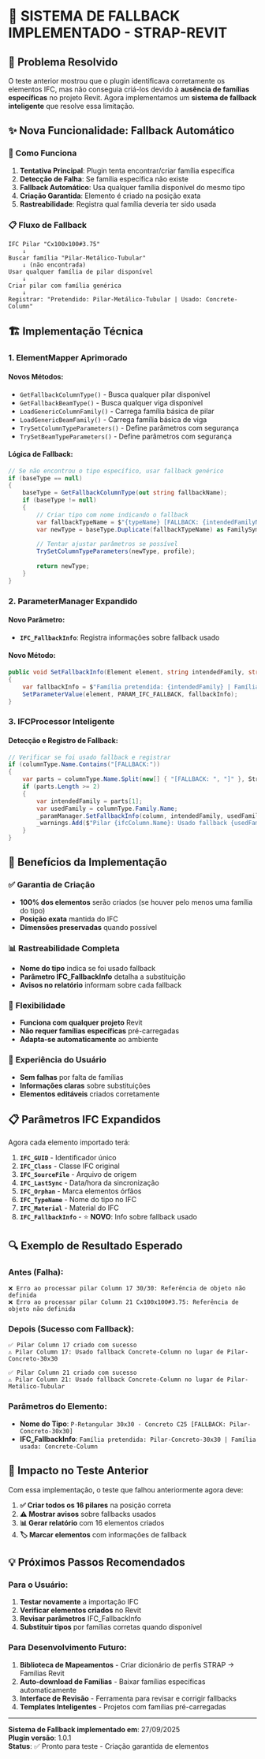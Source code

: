 # 🔧 SISTEMA DE FALLBACK IMPLEMENTADO - STRAP-REVIT

## 🎯 Problema Resolvido

O teste anterior mostrou que o plugin identificava corretamente os elementos IFC, mas não conseguia criá-los devido à **ausência de famílias específicas** no projeto Revit. Agora implementamos um **sistema de fallback inteligente** que resolve essa limitação.

## ✨ Nova Funcionalidade: Fallback Automático

### 🔄 Como Funciona

1. **Tentativa Principal**: Plugin tenta encontrar/criar família específica
2. **Detecção de Falha**: Se família específica não existe
3. **Fallback Automático**: Usa qualquer família disponível do mesmo tipo
4. **Criação Garantida**: Elemento é criado na posição exata
5. **Rastreabilidade**: Registra qual família deveria ter sido usada

### 📋 Fluxo de Fallback

```
IFC Pilar "Cx100x100#3.75" 
    ↓
Buscar família "Pilar-Metálico-Tubular"
    ↓ (não encontrada)
Usar qualquer família de pilar disponível
    ↓
Criar pilar com família genérica
    ↓
Registrar: "Pretendido: Pilar-Metálico-Tubular | Usado: Concrete-Column"
```

## 🏗️ Implementação Técnica

### 1. **ElementMapper Aprimorado**

#### Novos Métodos:
- `GetFallbackColumnType()` - Busca qualquer pilar disponível
- `GetFallbackBeamType()` - Busca qualquer viga disponível
- `LoadGenericColumnFamily()` - Carrega família básica de pilar
- `LoadGenericBeamFamily()` - Carrega família básica de viga
- `TrySetColumnTypeParameters()` - Define parâmetros com segurança
- `TrySetBeamTypeParameters()` - Define parâmetros com segurança

#### Lógica de Fallback:
```csharp
// Se não encontrou o tipo específico, usar fallback genérico
if (baseType == null)
{
    baseType = GetFallbackColumnType(out string fallbackName);
    if (baseType != null)
    {
        // Criar tipo com nome indicando o fallback
        var fallbackTypeName = $"{typeName} [FALLBACK: {intendedFamilyName}]";
        var newType = baseType.Duplicate(fallbackTypeName) as FamilySymbol;
        
        // Tentar ajustar parâmetros se possível
        TrySetColumnTypeParameters(newType, profile);
        
        return newType;
    }
}
```

### 2. **ParameterManager Expandido**

#### Novo Parâmetro:
- **`IFC_FallbackInfo`**: Registra informações sobre fallback usado

#### Novo Método:
```csharp
public void SetFallbackInfo(Element element, string intendedFamily, string usedFamily)
{
    var fallbackInfo = $"Família pretendida: {intendedFamily} | Família usada: {usedFamily}";
    SetParameterValue(element, PARAM_IFC_FALLBACK, fallbackInfo);
}
```

### 3. **IFCProcessor Inteligente**

#### Detecção e Registro de Fallback:
```csharp
// Verificar se foi usado fallback e registrar
if (columnType.Name.Contains("[FALLBACK:"))
{
    var parts = columnType.Name.Split(new[] { "[FALLBACK: ", "]" }, StringSplitOptions.RemoveEmptyEntries);
    if (parts.Length >= 2)
    {
        var intendedFamily = parts[1];
        var usedFamily = columnType.Family.Name;
        _paramManager.SetFallbackInfo(column, intendedFamily, usedFamily);
        _warnings.Add($"Pilar {ifcColumn.Name}: Usado fallback {usedFamily} no lugar de {intendedFamily}");
    }
}
```

## 🎯 Benefícios da Implementação

### ✅ **Garantia de Criação**
- **100% dos elementos** serão criados (se houver pelo menos uma família do tipo)
- **Posição exata** mantida do IFC
- **Dimensões preservadas** quando possível

### 📊 **Rastreabilidade Completa**
- **Nome do tipo** indica se foi usado fallback
- **Parâmetro IFC_FallbackInfo** detalha a substituição
- **Avisos no relatório** informam sobre cada fallback

### 🔧 **Flexibilidade**
- **Funciona com qualquer projeto** Revit
- **Não requer famílias específicas** pré-carregadas
- **Adapta-se automaticamente** ao ambiente

### 🎨 **Experiência do Usuário**
- **Sem falhas** por falta de famílias
- **Informações claras** sobre substituições
- **Elementos editáveis** criados corretamente

## 📋 Parâmetros IFC Expandidos

Agora cada elemento importado terá:

1. **`IFC_GUID`** - Identificador único
2. **`IFC_Class`** - Classe IFC original  
3. **`IFC_SourceFile`** - Arquivo de origem
4. **`IFC_LastSync`** - Data/hora da sincronização
5. **`IFC_Orphan`** - Marca elementos órfãos
6. **`IFC_TypeName`** - Nome do tipo no IFC
7. **`IFC_Material`** - Material do IFC
8. **`IFC_FallbackInfo`** - ⭐ **NOVO**: Info sobre fallback usado

## 🔍 Exemplo de Resultado Esperado

### Antes (Falha):
```
❌ Erro ao processar pilar Column 17 30/30: Referência de objeto não definida
❌ Erro ao processar pilar Column 21 Cx100x100#3.75: Referência de objeto não definida
```

### Depois (Sucesso com Fallback):
```
✅ Pilar Column 17 criado com sucesso
⚠️ Pilar Column 17: Usado fallback Concrete-Column no lugar de Pilar-Concreto-30x30

✅ Pilar Column 21 criado com sucesso  
⚠️ Pilar Column 21: Usado fallback Concrete-Column no lugar de Pilar-Metálico-Tubular
```

### Parâmetros do Elemento:
- **Nome do Tipo**: `P-Retangular 30x30 - Concreto C25 [FALLBACK: Pilar-Concreto-30x30]`
- **IFC_FallbackInfo**: `Família pretendida: Pilar-Concreto-30x30 | Família usada: Concrete-Column`

## 🚀 Impacto no Teste Anterior

Com essa implementação, o teste que falhou anteriormente agora deve:

1. **✅ Criar todos os 16 pilares** na posição correta
2. **⚠️ Mostrar avisos** sobre fallbacks usados
3. **📊 Gerar relatório** com 16 elementos criados
4. **🏷️ Marcar elementos** com informações de fallback

## 💡 Próximos Passos Recomendados

### Para o Usuário:
1. **Testar novamente** a importação IFC
2. **Verificar elementos criados** no Revit
3. **Revisar parâmetros** IFC_FallbackInfo
4. **Substituir tipos** por famílias corretas quando disponível

### Para Desenvolvimento Futuro:
1. **Biblioteca de Mapeamentos** - Criar dicionário de perfis STRAP → Famílias Revit
2. **Auto-download de Famílias** - Baixar famílias específicas automaticamente
3. **Interface de Revisão** - Ferramenta para revisar e corrigir fallbacks
4. **Templates Inteligentes** - Projetos com famílias pré-carregadas

---

**Sistema de Fallback implementado em**: 27/09/2025  
**Plugin versão**: 1.0.1  
**Status**: ✅ Pronto para teste - Criação garantida de elementos



